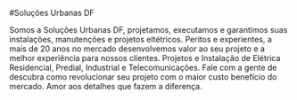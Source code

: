 #Soluções Urbanas DF

Somos a Soluções Urbanas DF, projetamos, executamos e garantimos suas instalações, manutenções e projetos eltétricos. Peritos e experientes, a mais de 20 anos no mercado desenvolvemos valor ao seu projeto e a melhor experiência para nossos clientes. Projetos e Instalação de Elétrica Residencial, Predial, Industrial e Telecomunicações. Fale com a gente de descubra como revolucionar seu projeto com o maior custo benefício do mercado. Amor aos detalhes que fazem a diferença.
